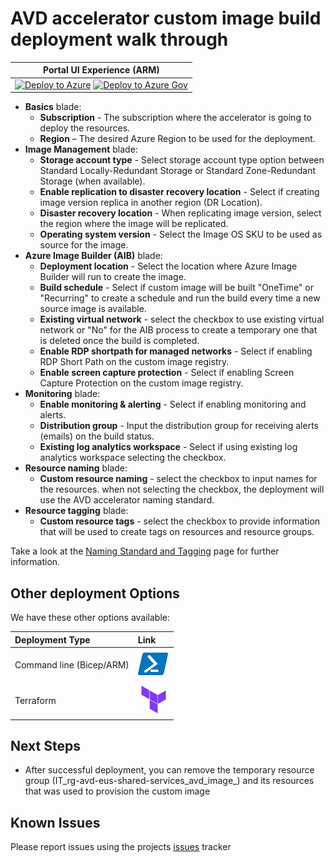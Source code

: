 # AVD accelerator custom image build deployment walk through

| Portal UI Experience (ARM) |
| ------------------------------------------------------------ |
| [![Deploy to Azure](https://aka.ms/deploytoazurebutton)](https://portal.azure.com/#blade/Microsoft_Azure_CreateUIDef/CustomDeploymentBlade/uri/https%3A%2F%2Fraw.githubusercontent.com%2FAzure%2Favdaccelerator%2Fmain%2Fworkload%2Farm%2Fdeploy-custom-image.json/uiFormDefinitionUri/https%3A%2F%2Fraw.githubusercontent.com%2FAzure%2Favdaccelerator%2Fmain%2Fworkload%2Fportal-ui%2Fportal-ui-custom-image.json) [![Deploy to Azure Gov](https://aka.ms/deploytoazuregovbutton)](https://portal.azure.us/#blade/Microsoft_Azure_CreateUIDef/CustomDeploymentBlade/uri/https%3A%2F%2Fraw.githubusercontent.com%2FAzure%2Favdaccelerator%2Fmain%2Fworkload%2Farm%2Fdeploy-custom-image.json/uiFormDefinitionUri/https%3A%2F%2Fraw.githubusercontent.com%2FAzure%2Favdaccelerator%2Fmain%2Fworkload%2Fportal-ui%2Fportal-ui-custom-image.json) |

- **Basics** blade:
  - **Subscription** - The subscription where the accelerator is going to deploy the resources.
  - **Region** – The desired Azure Region to be used for the deployment.
- **Image Management** blade:
  - **Storage account type** - Select storage account type option between Standard Locally-Redundant Storage or Standard Zone-Redundant Storage (when available).
  - **Enable replication to disaster recovery location** - Select if creating image version replica in another region (DR Location).
  - **Disaster recovery location** - When replicating image version, select the region where the image will be replicated.
  - **Operating system version** - Select the Image OS SKU to be used as source for the image.
- **Azure Image Builder (AIB)** blade:
  - **Deployment location** - Select the location where Azure Image Builder will run to create the image.
  - **Build schedule** - Select if custom image will be built "OneTime" or "Recurring" to create a schedule and run the build every time a new source image is available.
  - **Existing virtual network** - select the checkbox to use existing virtual network or "No" for the AIB process to create a temporary one that is deleted once the build is completed.
  - **Enable RDP shortpath for managed networks** - Select if enabling RDP Short Path on the custom image registry.
  - **Enable screen capture protection** - Select if enabling Screen Capture Protection on the custom image registry.
- **Monitoring** blade:
  - **Enable monitoring & alerting** - Select if enabling monitoring and alerts.
  - **Distribution group** - Input the distribution group for receiving alerts (emails) on the build status.
  - **Existing log analytics workspace** - Select if using existing log analytics workspace selecting the checkbox.
- **Resource naming** blade:
  - **Custom resource naming** - select the checkbox to input names for the resources. when not selecting the checkbox, the deployment will use the AVD accelerator naming standard.
- **Resource tagging** blade:
  - **Custom resource tags** - select the checkbox to provide information that will be used to create tags on resources and resource groups.

Take a look at the [Naming Standard and Tagging](./resource-naming.md) page for further information.

## Other deployment Options

We have these other options available:

| Deployment Type | Link |
|:--|:--|
|Command line (Bicep/ARM) |[![Powershell/Azure CLI](./icons/powershell.png)](https://github.com/Azure/avdaccelerator/blob/main/workload/bicep/readme.md) |
|Terraform |[![Terraform](./icons/terraform.png)]( https://github.com/Azure/avdaccelerator/tree/main/workload/terraform/customimage) |

## Next Steps

- After successful deployment, you can remove the temporary resource group (IT_rg-avd-eus-shared-services_avd_image_<AutoGeneratedID>) and its resources that was used to provision the custom image

## Known Issues

Please report issues using the projects [issues](https://github.com/Azure/avdaccelerator/issues) tracker
